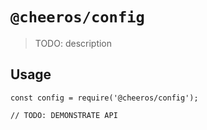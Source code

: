 # `@cheeros/config`

> TODO: description

## Usage

```
const config = require('@cheeros/config');

// TODO: DEMONSTRATE API
```
